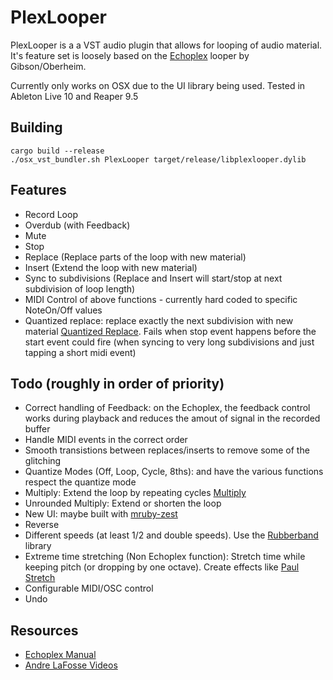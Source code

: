 PlexLooper
==========

PlexLooper is a a VST audio plugin that allows for looping of audio material.
It's feature set is loosely based on the [Echoplex](http://www.loopers-delight.com/tools/echoplex/echoplex.html) looper 
by Gibson/Oberheim.

Currently only works on OSX due to the UI library being used. Tested in Ableton Live 10 and Reaper 9.5

Building
--------

    cargo build --release
    ./osx_vst_bundler.sh PlexLooper target/release/libplexlooper.dylib

Features
--------

* Record Loop
* Overdub (with Feedback)
* Mute
* Stop
* Replace (Replace parts of the loop with new material)
* Insert (Extend the loop with new material)
* Sync to subdivisions (Replace and Insert will start/stop at next subdivision of loop length)
* MIDI Control of above functions - currently hard coded to specific NoteOn/Off values
* Quantized replace: replace exactly the next subdivision with new material 
  [Quantized Replace](https://www.youtube.com/watch?v=g836XoN5plY&t=305s).
  Fails when stop event happens before the start event could fire (when syncing to very long subdivisions and 
  just tapping a short midi event)
  
Todo (roughly in order of priority)
-----------------------------------

* Correct handling of Feedback: on the Echoplex, the feedback control works during playback and reduces the amout of 
  signal in the recorded buffer
* Handle MIDI events in the correct order
* Smooth transistions between replaces/inserts to remove some of the glitching
* Quantize Modes (Off, Loop, Cycle, 8ths): and have the various functions respect the quantize mode
* Multiply: Extend the loop by repeating cycles [Multiply](https://www.youtube.com/watch?v=VmenN10KclQ)
* Unrounded Multiply: Extend or shorten the loop 
* New UI: maybe built with [mruby-zest](https://github.com/mruby-zest)
* Reverse
* Different speeds (at least 1/2 and double speeds). Use the [Rubberband](https://breakfastquay.com/rubberband/index.html)
  library
* Extreme time stretching (Non Echoplex function): Stretch time while keeping pitch (or dropping by one octave). 
  Create effects like [Paul Stretch](http://hypermammut.sourceforge.net/paulstretch/)  
* Configurable MIDI/OSC control
* Undo


Resources
---------

* [Echoplex Manual](http://aurisis.com/EchoplexPlusManual12.pdf)
* [Andre LaFosse Videos](https://www.youtube.com/playlist?list=PLRjhe9qWtn00cegswVPoUGSU-tQa07DQH)